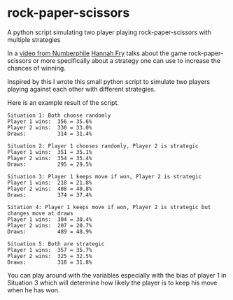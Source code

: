 # rock-paper-scissors
A python script simulating two player playing rock-paper-scissors with multiple strategies

In a [video from Numberphile](https://www.youtube.com/watch?v=rudzYPHuewc) [Hannah Fry](https://en.wikipedia.org/wiki/Hannah_Fry) talks about the game rock-paper-scissors or more specifically about a strategy one can use to increase the chances of winning.  

Inspired by this I wrote this small python script to simulate two players playing against each other with different strategies.

Here is an example result of the script.
```
Situation 1: Both choose randomly
Player 1 wins:  356 = 35.6%
Player 2 wins:  330 = 33.0%
Draws:          314 = 31.4%

Situation 2: Player 1 chooses randomly, Player 2 is strategic
Player 1 wins:  351 = 35.1%
Player 2 wins:  354 = 35.4%
Draws:          295 = 29.5%

Situation 3: Player 1 keeps move if won, Player 2 is strategic
Player 1 wins:  218 = 21.8%
Player 2 wins:  408 = 40.8%
Draws:          374 = 37.4%

Sitation 4: Player 1 keeps move if won, Player 2 is strategic but changes move at draws
Player 1 wins:  304 = 30.4%
Player 2 wins:  207 = 20.7%
Draws:          489 = 48.9%

Situation 5: Both are strategic
Player 1 wins:  357 = 35.7%
Player 2 wins:  325 = 32.5%
Draws:          318 = 31.8%
```
You can play around with the variables especially with the bias of player 1 in Situation 3 which will determine how likely the player is to keep his move when he has won. 
